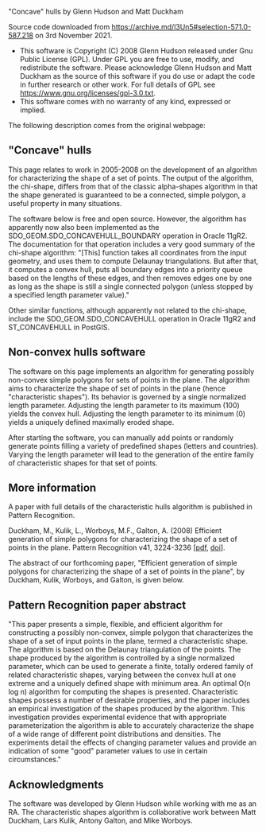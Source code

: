 "Concave" hulls by Glenn Hudson and Matt Duckham

Source code downloaded from https://archive.md/l3Un5#selection-571.0-587.218 on 3rd November 2021.

- This software is Copyright (C) 2008 Glenn Hudson released under Gnu Public License (GPL). Under GPL you are free to use, modify, and redistribute the software. Please acknowledge Glenn Hudson and Matt Duckham as the source of this software if you do use or adapt the code in further research or other work. For full details of GPL see https://www.gnu.org/licenses/gpl-3.0.txt.
- This software comes with no warranty of any kind, expressed or implied.


The following description comes from the original webpage:

## "Concave" hulls
This page relates to work in 2005-2008 on the development of an algorithm for characterizing the shape of a set of points. The output of the algorithm, the chi-shape, differs from that of the classic alpha-shapes algorithm in that the shape generated is guaranteed to be a connected, simple polygon, a useful property in many situations.

The software below is free and open source. However, the algorithm has apparently now also been implemented as the SDO_GEOM.SDO_CONCAVEHULL_BOUNDARY operation in Oracle 11gR2. The documentation for that operation includes a very good summary of the chi-shape algorithm: "[This] function takes all coordinates from the input geometry, and uses them to compute Delaunay triangulations. But after that, it computes a convex hull, puts all boundary edges into a priority queue based on the lengths of these edges, and then removes edges one by one as long as the shape is still a single connected polygon (unless stopped by a specified length parameter value)."

Other similar functions, although apparently not related to the chi-shape, include the SDO_GEOM.SDO_CONCAVEHULL operation in Oracle 11gR2 and ST_CONCAVEHULL in PostGIS.

## Non-convex hulls software
The software on this page implements an algorithm for generating possibly non-convex simple polygons for sets of points in the plane. The algorithm aims to characterize the shape of set of points in the plane (hence "characteristic shapes"). Its behavior is governed by a single normalized length parameter. Adjusting the length parameter to its maximum (100) yields the convex hull. Adjusting the length parameter to its minimum (0) yields a uniquely defined maximally eroded shape.

After starting the software, you can manually add points or randomly generate points filling a variety of predefined shapes (letters and countries). Varying the length parameter will lead to the generation of the entire family of characteristic shapes for that set of points.

## More information
A paper with full details of the characteristic hulls algorithm is published in Pattern Recognition.

Duckham, M., Kulik, L., Worboys, M.F., Galton, A. (2008) Efficient generation of simple polygons for characterizing the shape of a set of points in the plane. Pattern Recognition v41, 3224-3236 [[pdf](https://archive.md/o/l3Un5/www.geosensor.net/papers/duckham08.PR.pdf), [doi](https://archive.md/o/l3Un5/dx.doi.org/10.1016/j.patcog.2008.03.023)].

The abstract of our forthcoming paper, "Efficient generation of simple polygons for characterizing the shape of a set of points in the plane", by Duckham, Kulik, Worboys, and Galton, is given below.

## Pattern Recognition paper abstract
"This paper presents a simple, flexible, and efficient algorithm for constructing a possibly non-convex, simple polygon that characterizes the shape of a set of input points in the plane, termed a characteristic shape. The algorithm is based on the Delaunay triangulation of the points. The shape produced by the algorithm is controlled by a single normalized parameter, which can be used to generate a finite, totally ordered family of related characteristic shapes, varying between the convex hull at one extreme and a uniquely defined shape with minimum area. An optimal O(n log n) algorithm for computing the shapes is presented. Characteristic shapes possess a number of desirable properties, and the paper includes an empirical investigation of the shapes produced by the algorithm. This investigation provides experimental evidence that with appropriate parameterization the algorithm is able to accurately characterize the shape of a wide range of different point distributions and densities. The experiments detail the effects of changing parameter values and provide an indication of some "good" parameter values to use in certain circumstances."

## Acknowledgments
The software was developed by Glenn Hudson while working with me as an RA. The characteristic shapes algorithm is collaborative work between Matt Duckham, Lars Kulik, Antony Galton, and Mike Worboys.